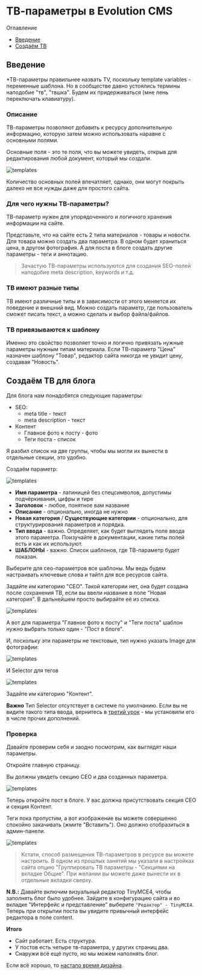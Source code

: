 # ТВ-параметры в Evolution CMS

Оглавление
* [Введение](#part1)
* [Создаём ТВ](#part2)


## Введение  <a name="part1"></a>

*ТВ-параметры правильнее назвать TV, поскольку template variables - переменные шаблона.
Но в сообществе давно устоялись термины наподобие "тв", "твшка". Будем их придерживаться (мне лень переключать клавиатуру).

### Описание
ТВ-параметры позволяют добавить к ресурсу дополнительную информацию, которую затем можно использовать наравне с основными полями. 

Основные поля - это те поля, что вы можете увидеть, открыв для редактирования любой документ, который мы создали.

![templates](assets/images/s28.png)

Количество основных полей впечатляет, однако, они могут покрыть далеко не все нужды даже для простого сайта.

### Для чего нужны TВ-параметры?

TВ-параметр нужен для упорядоченного и логичного хранения информации на сайте.

Представьте, что на сайте есть 2 типа материалов - товары и новости. Для товара можно создать два параметра. В одном  будет храниться цена, в другом фотография. А для поста в блоге создать другие параметры - теги и аннотацию.

> Зачастую TВ-параметры используются для создания SEO-полей наподобие meta description, keywords и т.д.

### ТВ имеют разные типы

ТВ имеют различные типы и в зависимости от этого меняется их поведение и внешний вид. 
Можно создать параметр, где пользователь сможет писать текст, а можно сделать и выбор файла/файлов.

### ТВ привязываются к шаблону

Именно это свойство позволяет точно и логично привязать нужные параметры нужным типам материала. Если ТВ-параметр "Цена" назначен шаблону "Товар", редактор сайта никогда не увидит цену, создавая "Новость".

## Создаём ТВ для блога  <a name="part2"></a>

Для блога нам понадобятся следующие параметры:

* SEO:
	* meta title - текст
	* meta description - текст
* Контент
	* Главное фото к посту - фото
	* Теги поста - список

Я разбил список на две группы, чтобы мы могли их вынести в отдельные секции, это удобно.

Создаём параметр:

![templates](assets/images/s31.png)


* **Имя параметра** - латиницей без спецсимволов, допустимы подчёркивания, цифры и тире
* **Заголовок** - любое, понятное вам название
* **Описание** - опционально, иногда не нужно
* **Новая категория** / **Существующие категории** - опционально, для структурирования параметров и порядка.
* **Тип ввода** -  важно. Определяет, как будет выглядеть поле ввода этого параметра. Поизучайте в документации, какие типы полей есть и как их используют.
* **ШАБЛОНЫ** - важно. Список шаблонов, где ТВ-параметр будет показан.


Выберите для сео-параметров все шаблоны. Мы ведь будем настраивать ключевые слова и тайтл для все ресурсов сайта.

Задайте им категорию "СЕО". Такой категории нет, она будет создана после сохранения ТВ, если вы ввели название в поле "Новая категория". В дальнейшем просто выбирайте её из списка.


![templates](assets/images/s32.png)

А вот для параметра "Главное фото к посту" и "Теги поста" шаблон нужно выбрать только один - "Пост в блоге".

И, поскольку эти параметры не текстовые, тип нужно указать Image для фотографии:

![templates](assets/images/s33.png)

И Selector для тегов

![templates](assets/images/s34.png)

Задайте им категорию "Контент".

**Важно**
Тип Selector отсутствует в системе по умолчанию. Если вы не видите такого типа ввода, вернитесь в [третий урок](/003_%D0%9F%D0%B5%D1%80%D0%B2%D0%BE%D0%BD%D0%B0%D1%87%D0%B0%D0%BB%D1%8C%D0%BD%D1%8B%D0%B5%20%D0%BD%D0%B0%D1%81%D1%82%D1%80%D0%BE%D0%B9%D0%BA%D0%B8.md)  - мы установили его в числе прочих дополнений.


### Проверка

Давайте проверим себя и заодно посмотрим, как выглядят наши параметры.

Откройте главную страницу.

Вы должны увидеть секцию СЕО и два созданных параметра.

![templates](assets/images/s35.png)


Теперь откройте пост в блоге. У вас должна присутствовать секция СЕО и секция Контент.

Теги пока пропустим, а вот изображение вы можете  совершенно спокойно закачивать (жмите "Вставить"). Оно должно отобразиться в админ-панели.

![templates](assets/images/s36-1.png)


>Кстати, способ размещения ТВ-параметров в ресурсе вы можете настроить. В одном из прошлых занятий мы указали в настройках сайта опцию "Группировать ТВ параметры - "Секциями на вкладке Общие".
При желании вы можете даже вынести их в отдельные вкладки сверху.


**N.B.:** Давайте включим визуальный редактор TinyMCE4, чтобы заполнять блог было удобнее. Зайдите в конфигурацию сайта и во вкладке "Интерфейс и представление" выберите `"Редактор" - TinyMCE4`. Теперь при открытии поста вы увидите привычный интерфейс редактора в поле content.

**Итого**
* Сайт работает. Есть структура.
* У постов есть четыре тв-параметра, у других страниц два.
* Снаружи всё ещё пусто, но мы можем наполнять блог.

Если всё хорошо, то [настало время дизайна](/006_%D0%A8%D0%B0%D0%B1%D0%BB%D0%BE%D0%BD%20%D0%B1%D0%BB%D0%BE%D0%B3%D0%B0.%20%D0%98%D0%BD%D1%82%D0%B5%D0%B3%D1%80%D0%B0%D1%86%D0%B8%D1%8F%20%D0%B4%D0%B8%D0%B7%D0%B0%D0%B9%D0%BD%D0%B0%20%D0%B2%20Evolution%20CMS.md).
